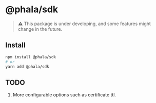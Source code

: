 # @phala/sdk

> ⚠️ This package is under developing, and some features might change in the future.

## Install

```sh
npm install @phala/sdk
# or
yarn add @phala/sdk
```

## TODO

1. More configurable options such as certificate ttl.
